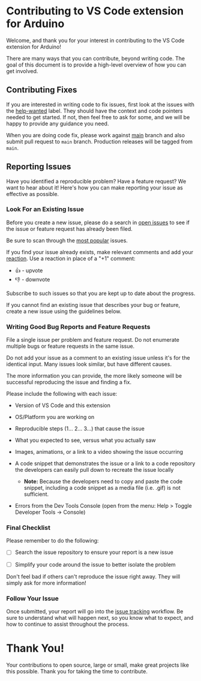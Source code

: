 # Contributing to VS Code extension for Arduino

Welcome, and thank you for your interest in contributing to the VS Code extension for Arduino!

There are many ways that you can contribute, beyond writing code. The goal of this document is to provide a high-level overview of how you can get involved.

## Contributing Fixes

If you are interested in writing code to fix issues, first look at the issues with the [help-wanted](https://github.com/Microsoft/vscode-arduino/issues?q=is%3Aopen+is%3Aissue+label%3A%22help+wanted%22) label. They should have the context and code pointers needed to get started. If not, then feel free to ask for some, and we will be happy to provide any guidance you need.

When you are doing code fix, please work against [main](https://github.com/microsoft/vscode-arduino/tree/main)
branch and also submit pull request to `main` branch. Production releases will be tagged from `main`.



## Reporting Issues

Have you identified a reproducible problem? Have a feature request? We want to hear about it! Here's how you can make reporting your issue as effective as possible.

### Look For an Existing Issue

Before you create a new issue, please do a search in [open issues](https://github.com/Microsoft/vscode-arduino/issues) to see if the issue or feature request has already been filed.

Be sure to scan through the [most popular](https://github.com/Microsoft/vscode-arduino/issues?q=is%3Aopen+is%3Aissue+sort%3Areactions-%2B1-desc) issues.

If you find your issue already exists, make relevant comments and add your [reaction](https://github.com/blog/2119-add-reactions-to-pull-requests-issues-and-comments). Use a reaction in place of a "+1" comment:

* 👍 - upvote
* 👎 - downvote

Subscribe to such issues so that you are kept up to date about the progress.

If you cannot find an existing issue that describes your bug or feature, create a new issue using the guidelines below.

### Writing Good Bug Reports and Feature Requests

File a single issue per problem and feature request. Do not enumerate multiple bugs or feature requests in the same issue.

Do not add your issue as a comment to an existing issue unless it's for the identical input. Many issues look similar, but have different causes.

The more information you can provide, the more likely someone will be successful reproducing the issue and finding a fix.

Please include the following with each issue:

* Version of VS Code and this extension

* OS/Platform you are working on

* Reproducible steps (1... 2... 3...) that cause the issue

* What you expected to see, versus what you actually saw

* Images, animations, or a link to a video showing the issue occurring

* A code snippet that demonstrates the issue or a link to a code repository the developers can easily pull down to recreate the issue locally

  * **Note:** Because the developers need to copy and paste the code snippet, including a code snippet as a media file (i.e. .gif) is not sufficient.

* Errors from the Dev Tools Console (open from the menu: Help > Toggle Developer Tools -> Console)

### Final Checklist

Please remember to do the following:

* [ ] Search the issue repository to ensure your report is a new issue

* [ ] Simplify your code around the issue to better isolate the problem

Don't feel bad if others can't reproduce the issue right away. They will simply ask for more information!

### Follow Your Issue

Once submitted, your report will go into the [issue tracking](https://github.com/Microsoft/vscode/wiki/Issue-Tracking) workflow. Be sure to understand what will happen next, so you know what to expect, and how to continue to assist throughout the process.

# Thank You!

Your contributions to open source, large or small, make great projects like this possible. Thank you for taking the time to contribute.

